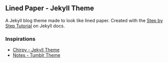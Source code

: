 ## Lined Paper - Jekyll Theme

A Jekyll blog theme made to look like lined paper. Created with the [Step by Step Tutorial](https://jekyllrb.com/docs/step-by-step/01-setup/) on Jekyll docs.

### Inspirations

* [Chirpy - Jekyll Theme](https://chirpy.cotes.page/)
* [Notes - Tumblr Theme](https://www.tumblr.com/theme/40489)
